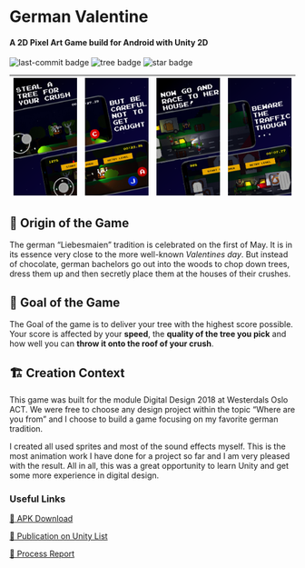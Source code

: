 # German Valentine
#### A 2D Pixel Art Game build for Android with Unity 2D 
![last-commit badge](https://img.shields.io/github/last-commit/fasust/GermanValentine.svg?style=flat-square)
![tree badge](https://img.shields.io/badge/virtual%20trees-enough%20available-darkgreen?style=flat-square)
![star badge](https://img.shields.io/github/stars/fasust/GermanValentine?style=social)

| ![screen 1](https://github.com/Fasust/GermanValentine/blob/master/.additional_material/playstore/play-store-screen-0.png) | ![screen 2](https://github.com/Fasust/GermanValentine/blob/master/.additional_material/playstore/play-store-screen-1.png) | ![screen 3](https://github.com/Fasust/GermanValentine/blob/master/.additional_material/playstore/play-store-screen-3.png) | ![screen 4](https://github.com/Fasust/GermanValentine/blob/master/.additional_material/playstore/play-store-screen-4.png) |
| ------------------------------------------------------------------------------------------------------------ | ------------------------------------------------------------------------------------------------------------ | ------------------------------------------------------------------------------------------------------------ | ------------------------------------------------------------------------------------------------------------ |

## 🌳 Origin of the Game
The german “Liebesmaien” tradition is celebrated on the first of May. It is in its essence very close to the more well-known _Valentines day_. But instead of chocolate, german bachelors go out into the woods to chop down trees, dress them up and then secretly place them at the houses of their crushes. 

## 🥇 Goal of the Game 
The Goal of the game is to deliver your tree with the highest score possible. Your score is affected by your **speed**, the **quality of the tree you pick** and how well you can **throw it onto the roof of your crush**.

## 🏗 Creation Context
This game was built for the module Digital Design 2018 at Westerdals Oslo ACT.
We were free to choose any design project within the topic “Where are you from” and I choose to build a game focusing on my favorite german tradition.

I created all used sprites and most of the sound effects myself. This is the most animation work I have done for a project so far and I am very pleased with the result. 
All in all, this was a great opportunity to learn Unity and get some more experience in digital design.

### Useful Links
<a href="https://github.com/Fasust/GermanValentine/releases/">📲 APK Download</a>

<a href="https://unitylist.com/p/svp/German-Valentine">📢 Publication on Unity List</a>

<a href="https://github.com/Fasust/GermanValentine/blob/master/German%20Valentine%20-%20Process%20Report.pdf">📄 Process Report</a>
